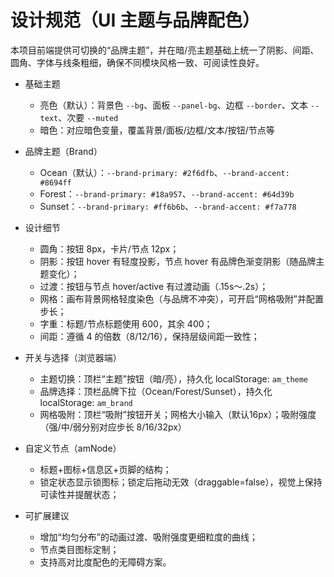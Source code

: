 ﻿# 设计规范（UI 主题与品牌配色）

本项目前端提供可切换的“品牌主题”，并在暗/亮主题基础上统一了阴影、间距、圆角、字体与线条粗细，确保不同模块风格一致、可阅读性良好。

- 基础主题
  - 亮色（默认）：背景色 `--bg`、面板 `--panel-bg`、边框 `--border`、文本 `--text`、次要 `--muted`
  - 暗色：对应暗色变量，覆盖背景/面板/边框/文本/按钮/节点等

- 品牌主题（Brand）
  - Ocean（默认）：`--brand-primary: #2f6dfb`、`--brand-accent: #8694ff`
  - Forest：`--brand-primary: #18a957`、`--brand-accent: #64d39b`
  - Sunset：`--brand-primary: #ff6b6b`、`--brand-accent: #f7a778`

- 设计细节
  - 圆角：按钮 8px，卡片/节点 12px；
  - 阴影：按钮 hover 有轻度投影，节点 hover 有品牌色渐变阴影（随品牌主题变化）；
  - 过渡：按钮与节点 hover/active 有过渡动画（.15s～.2s）；
  - 网格：画布背景网格轻度染色（与品牌不冲突），可开启“网格吸附”并配置步长；
  - 字重：标题/节点标题使用 600，其余 400；
  - 间距：遵循 4 的倍数（8/12/16），保持层级间距一致性；

- 开关与选择（浏览器端）
  - 主题切换：顶栏“主题”按钮（暗/亮），持久化 localStorage: `am_theme`
  - 品牌选择：顶栏品牌下拉（Ocean/Forest/Sunset），持久化 localStorage: `am_brand`
  - 网格吸附：顶栏“吸附”按钮开关；网格大小输入（默认16px）；吸附强度（强/中/弱分别对应步长 8/16/32px）

- 自定义节点（amNode）
  - 标题+图标+信息区+页脚的结构；
  - 锁定状态显示锁图标；锁定后拖动无效（draggable=false），视觉上保持可读性并提醒状态；

- 可扩展建议
  - 增加“均匀分布”的动画过渡、吸附强度更细粒度的曲线；
  - 节点类目图标定制；
  - 支持高对比度配色的无障碍方案。
